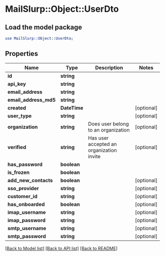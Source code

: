 # MailSlurp::Object::UserDto

## Load the model package
```perl
use MailSlurp::Object::UserDto;
```

## Properties
Name | Type | Description | Notes
------------ | ------------- | ------------- | -------------
**id** | **string** |  | 
**api_key** | **string** |  | 
**email_address** | **string** |  | 
**email_address_md5** | **string** |  | 
**created** | **DateTime** |  | [optional] 
**user_type** | **string** |  | [optional] 
**organization** | **string** | Does user belong to an organization | [optional] 
**verified** | **string** | Has user accepted an organization invite | [optional] 
**has_password** | **boolean** |  | 
**is_frozen** | **boolean** |  | 
**add_new_contacts** | **boolean** |  | [optional] 
**sso_provider** | **string** |  | [optional] 
**customer_id** | **string** |  | [optional] 
**has_onboarded** | **boolean** |  | [optional] 
**imap_username** | **string** |  | [optional] 
**imap_password** | **string** |  | [optional] 
**smtp_username** | **string** |  | [optional] 
**smtp_password** | **string** |  | [optional] 

[[Back to Model list]](../README#documentation-for-models) [[Back to API list]](../README#documentation-for-api-endpoints) [[Back to README]](../README)


